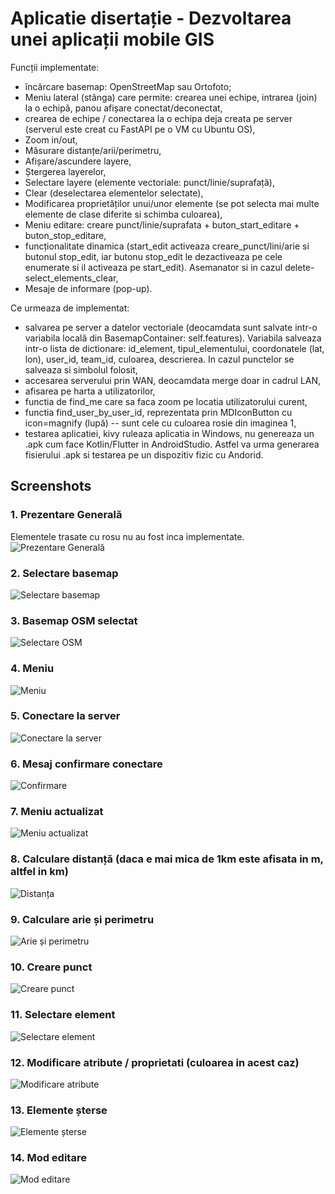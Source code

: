 # Aplicatie disertație - Dezvoltarea unei aplicații mobile GIS

Funcții implementate:
  - încărcare basemap: OpenStreetMap sau Ortofoto;
  - Meniu lateral (stânga) care permite: crearea unei echipe, intrarea (join) la o echipă, panou afișare conectat/deconectat,
  - crearea de echipe / conectarea la o echipa deja creata pe server (serverul este creat cu FastAPI pe o VM cu Ubuntu OS),
  - Zoom in/out,
  - Măsurare distanțe/arii/perimetru,
  - Afișare/ascundere layere,
  - Ștergerea layerelor,
  - Selectare layere (elemente vectoriale: punct/linie/suprafață),
  - Clear (deselectarea elementelor selectate),
  - Modificarea proprietăților unui/unor elemente (se pot selecta mai multe elemente de clase diferite si schimba culoarea),
  - Meniu editare: creare punct/linie/suprafata + buton_start_editare + buton_stop_editare,
  - funcționalitate dinamica (start_edit activeaza creare_punct/lini/arie si butonul stop_edit, iar butonu stop_edit le dezactiveaza pe cele enumerate si il activeaza pe start_edit). Asemanator si in cazul delete-select_elements_clear,
  - Mesaje de informare (pop-up).
    
Ce urmeaza de implementat:
  - salvarea pe server a datelor vectoriale (deocamdata sunt salvate intr-o variabila locală din BasemapContainer: self.features). Variabila salveaza intr-o lista de dictionare: id_element, tipul_elementului, coordonatele (lat, lon), user_id, team_id, culoarea, descrierea. In cazul punctelor se salveaza si simbolul folosit,
  - accesarea serverului prin WAN, deocamdata merge doar in cadrul LAN,
  - afisarea pe harta a utilizatorilor,
  - functia de find_me care sa faca zoom pe locatia utilizatorului curent,
  - functia find_user_by_user_id, reprezentata prin MDIconButton cu icon=magnify (lupă) -- sunt cele cu culoarea rosie din imaginea 1,
  - testarea aplicatiei, kivy ruleaza aplicatia in Windows, nu genereaza un .apk cum face Kotlin/Flutter in AndroidStudio. Astfel va urma generarea fisierului .apk si testarea pe un dispozitiv fizic cu Andorid.

## Screenshots

### 1. Prezentare Generală
Elementele trasate cu rosu nu au fost inca implementate.
![Prezentare Generală](img_git/1.png)

### 2. Selectare basemap
![Selectare basemap](<img_git/2 (selectare basemap).png>)

### 3. Basemap OSM selectat
![Selectare OSM](<img_git/3 (basemap_OSM).png>)

### 4. Meniu
![Meniu](<img_git/4 (meniu).png>)

### 5. Conectare la server
![Conectare la server](<img_git/5 (conectare la server).png>)

### 6. Mesaj confirmare conectare
![Confirmare](<img_git/6 (msj_confirmare_conn).png>)

### 7. Meniu actualizat
![Meniu actualizat](<img_git/7 (Meniu_actualizat).png>)

### 8. Calculare distanță (daca e mai mica de 1km este afisata in m, altfel in km)
![Distanța](<img_git/8(distanta).png>)

### 9. Calculare arie și perimetru
![Arie și perimetru](<img_git/9(arie+perimetru).png>)

### 10. Creare punct
![Creare punct](<img_git/10 (creare_pct).png>)

### 11. Selectare element
![Selectare element](<img_git/11 (selectare_elem).png>)

### 12. Modificare atribute / proprietati (culoarea in acest caz)
![Modificare atribute](<img_git/12 (modificare_prop [atribute]).png>)

### 13. Elemente șterse
![Elemente șterse](<img_git/13 (elem sterse).png>)

### 14. Mod editare
![Mod editare](<img_git/14 (mod_editare).png>)
